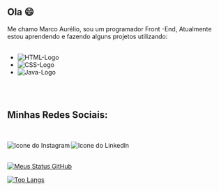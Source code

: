 ## Ola :smile:

Me chamo Marco Aurélio, sou um programador Front  -End, Atualmente estou aprendendo e fazendo alguns projetos utilizando:
<br>
<br>
  - <img src="https://img.shields.io/badge/HTML5-E34F26?style=for-the-badge&logo=html5&logoColor=white" alt="HTML-Logo" /> 
  - <img src="https://img.shields.io/badge/CSS-239120?&style=for-the-badge&logo=css3&logoColor=white" alt="CSS-Logo" />
  - <img src="https://img.shields.io/badge/JavaScript-F7DF1E?style=for-the-badge&logo=javascript&logoColor=black" alt="Java-Logo" />
<br>
<br/>

## Minhas Redes Sociais:
<br>
   <p>
     <a href="https://www.instagram.com/marco_dev1/profilecard/?igsh=NGdrajlsZjd1bmdy">
      <img align="left" alt="Icone do Instagram" src="https://img.shields.io/badge/Instagram-E4405F?style=for-the-badge&logo=instagram&logoColor=white"/>
    </a>
    <a href="www.linkedin.com/in/marco-aurélio-dev">
      <img align="left" alt="Icone do Linkedln"  Src="https://img.shields.io/badge/LinkedIn-0077B5?style=for-the-badge&logo=linkedin&logoColor=white"
    </a>
   </p> 
   <br>
   <br>
  
   [![Meus Status GitHub](https://github-readme-stats.vercel.app/api?username=MarcoA-Dev10)](https://github.com/anuraghazra/github-readme-stats)

   [![Top Langs](https://github-readme-stats.vercel.app/api/top-langs/?username=MarcoA-Dev10)](https://github.com/anuraghazra/github-readme-stats)
